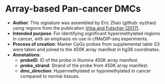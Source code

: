 # Array-based Pan-cancer DMCs

- **Author**: This signature was assembled by Eric Zhao (github: eyzhao)
using regions from the publication
[Vrba and Futscher (2017)](https://www.tandfonline.com/doi/full/10.1080/15592294.2017.1412907).
- **Intended purpose**: For identifying significant hypermethylated regions
in cancer, with an emphasis on use in cfMeDIP-seq experiments.
- **Process of creation**: Marker CpGs probes from supplemental table S3 were
taken and joined to the 450K array manifest in hg38 coordinates.
- **Annotations**:
    - **probeID**: ID of the probe in Illumina 450K array manifest.
    - **probe_strand**: Strand of the probe from 450K array manifest.
    - **dmc_direction**: Hypermethylated or hypomethylated in cancer compared to normal tissues.

